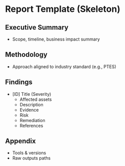 # Report Template (Skeleton)

## Executive Summary
- Scope, timeline, business impact summary

## Methodology
- Approach aligned to industry standard (e.g., PTES)

## Findings
- [ID] Title (Severity)
  - Affected assets
  - Description
  - Evidence
  - Risk
  - Remediation
  - References

## Appendix
- Tools & versions
- Raw outputs paths
